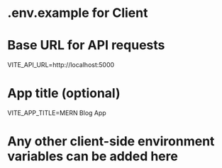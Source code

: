 # .env.example for Client

# Base URL for API requests
VITE_API_URL=http://localhost:5000

# App title (optional)
VITE_APP_TITLE=MERN Blog App

# Any other client-side environment variables can be added here

